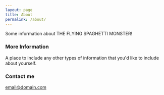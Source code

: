```yaml
---
layout: page
title: About
permalink: /about/
---
```


Some information about THE FLYING SPAGHETTI MONSTER!

### More Information

A place to include any other types of information that you'd like to include about yourself.

### Contact me

[email@domain.com](mailto:email@domain.com)
